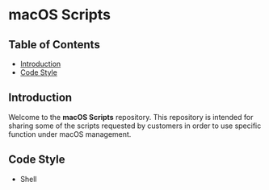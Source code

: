 # macOS Scripts

## Table of Contents
- [Introduction](#introduction)
- [Code Style](#code-style)

## Introduction
Welcome to the **macOS Scripts** repository.  This repository is intended for sharing some of the scripts requested by customers in order to use specific function under macOS management.

## Code Style

* Shell
